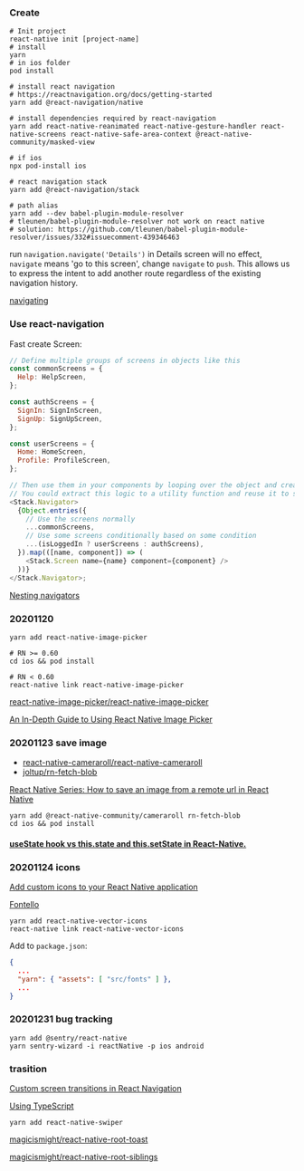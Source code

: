 ### Create

```shell
# Init project
react-native init [project-name]
# install
yarn
# in ios folder
pod install

# install react navigation
# https://reactnavigation.org/docs/getting-started
yarn add @react-navigation/native

# install dependencies required by react-navigation
yarn add react-native-reanimated react-native-gesture-handler react-native-screens react-native-safe-area-context @react-native-community/masked-view

# if ios
npx pod-install ios

# react navigation stack
yarn add @react-navigation/stack

# path alias
yarn add --dev babel-plugin-module-resolver
# tleunen/babel-plugin-module-resolver not work on react native
# solution: https://github.com/tleunen/babel-plugin-module-resolver/issues/332#issuecomment-439346463
```

run `navigation.navigate('Details')` in Details screen will no effect, `navigate` means 'go to this screen', change `navigate` to `push`. This allows us to express the intent to add another route regardless of the existing navigation history.

[navigating](https://reactnavigation.org/docs/navigating)

### Use react-navigation

Fast create Screen:

```js
// Define multiple groups of screens in objects like this
const commonScreens = {
  Help: HelpScreen,
};

const authScreens = {
  SignIn: SignInScreen,
  SignUp: SignUpScreen,
};

const userScreens = {
  Home: HomeScreen,
  Profile: ProfileScreen,
};

// Then use them in your components by looping over the object and creating screen configs
// You could extract this logic to a utility function and reuse it to simplify your code
<Stack.Navigator>
  {Object.entries({
    // Use the screens normally
    ...commonScreens,
    // Use some screens conditionally based on some condition
    ...(isLoggedIn ? userScreens : authScreens),
  }).map(([name, component]) => (
    <Stack.Screen name={name} component={component} />
  ))}
</Stack.Navigator>;
```

[Nesting navigators](https://reactnavigation.org/docs/nesting-navigators/)

### 20201120
```shell
yarn add react-native-image-picker

# RN >= 0.60
cd ios && pod install

# RN < 0.60
react-native link react-native-image-picker
```

[react-native-image-picker/react-native-image-picker](https://github.com/react-native-image-picker/react-native-image-picker)

[An In-Depth Guide to Using React Native Image Picker](https://blog.crowdbotics.com/how-to-use-react-native-image-picker/)

### 20201123 save image

- [react-native-cameraroll/react-native-cameraroll](https://github.com/react-native-cameraroll/react-native-cameraroll)
- [joltup/rn-fetch-blob](https://github.com/joltup/rn-fetch-blob/wiki/File-System-Access-API#writefilepathstring-contentstring--array-encodingstringpromise)

[React Native Series: How to save an image from a remote url in React Native](https://dev.to/majiyd/react-native-series-how-to-save-an-image-from-a-remote-url-in-react-native-109d)

```shell
yarn add @react-native-community/cameraroll rn-fetch-blob
cd ios && pod install
```

#### [useState hook vs this.state and this.setState in React-Native.](https://medium.com/@ayzik55/usestate-hook-vs-this-state-and-this-setstate-in-react-and-react-native-6c0936e9a8b)

### 20201124 icons

[Add custom icons to your React Native application](https://medium.com/bam-tech/add-custom-icons-to-your-react-native-application-f039c244386c)

[Fontello](https://fontello.com)

```shell
yarn add react-native-vector-icons
react-native link react-native-vector-icons

```

Add to `package.json`:

```json
{
  ...
  "yarn": { "assets": [ "src/fonts" ] },
  ...
}
```

### 20201231 bug tracking

```shell
yarn add @sentry/react-native
yarn sentry-wizard -i reactNative -p ios android
```


### trasition
[Custom screen transitions in React Navigation](https://callstack.com/blog/custom-screen-transitions-in-react-navigation/)

[Using TypeScript](https://reactnative.dev/docs/typescript)

`yarn add react-native-swiper`

[magicismight/react-native-root-toast](https://github.com/magicismight/react-native-root-toast)

[magicismight/react-native-root-siblings](https://github.com/magicismight/react-native-root-siblings)

